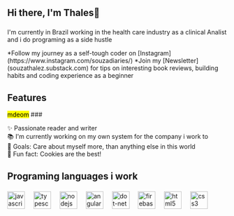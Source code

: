 <h2 align="left">Hi there, I'm Thales👋</h2>

###

<p align="left">I'm currently in Brazil working  in the health care industry as a clinical Analist and i do programing as a side hustle</p>
*Follow my journey as a self-tough coder on [Instagram](https://www.instagram.com/souzadiaries/)
*Join my [Newsletter](souzathalez.substack.com) for tips on interesting book reviews, building habits and coding experience as a beginner

###

<h2 align="left">Features</h2>
<mark>mdeom</mark>
###

<p align="left">✨ Passionate reader and writer<br>📚 I'm currently working on my own system for the company i work to<br>🎯 Goals: Care about myself more, than anything else in this world <br>🎲 Fun fact: Cookies are the best!</p>

###

<h2 align="left">Programing languages i work</h2>

###

<div align="left">
  <img src="https://cdn.jsdelivr.net/gh/devicons/devicon/icons/javascript/javascript-original.svg" height="40" alt="javascript logo"  />
  <img width="12" />
  <img src="https://cdn.jsdelivr.net/gh/devicons/devicon/icons/typescript/typescript-original.svg" height="40" alt="typescript logo"  />
  <img width="12" />
  <img src="https://cdn.jsdelivr.net/gh/devicons/devicon/icons/nodejs/nodejs-original.svg" height="40" alt="nodejs logo"  />
  <img width="12" />
  <img src="https://cdn.jsdelivr.net/gh/devicons/devicon/icons/angularjs/angularjs-original.svg" height="40" alt="angularjs logo"  />
  <img width="12" />
  <img src="https://cdn.jsdelivr.net/gh/devicons/devicon/icons/dot-net/dot-net-original.svg" height="40" alt="dot-net logo"  />
  <img width="12" />
  <img src="https://cdn.jsdelivr.net/gh/devicons/devicon/icons/firebase/firebase-plain.svg" height="40" alt="firebase logo"  />
  <img width="12" />
  <img src="https://cdn.jsdelivr.net/gh/devicons/devicon/icons/html5/html5-original.svg" height="40" alt="html5 logo"  />
  <img width="12" />
  <img src="https://cdn.jsdelivr.net/gh/devicons/devicon/icons/css3/css3-original.svg" height="40" alt="css3 logo"  />
</div>

###
